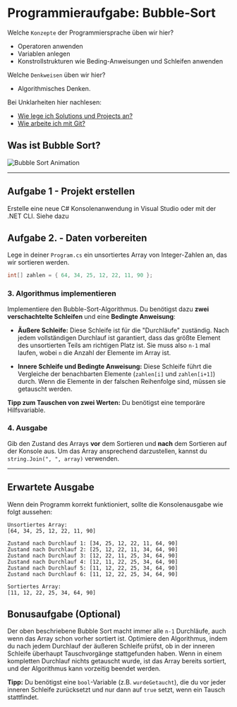 # Programmieraufgabe: Bubble-Sort
Welche ``Konzepte`` der Programmiersprache üben wir hier?
* Operatoren anwenden
* Variablen anlegen
* Konstrollstrukturen wie Beding-Anweisungen und Schleifen anwenden

Welche ``Denkweisen`` üben wir hier?
* Algorithmisches Denken.

Bei Unklarheiten hier nachlesen: 
* [Wie lege ich Solutions und Projects an?]()
* [Wie arbeite ich mit Git?](https://github.com/MrStrelow/BBRZ/blob/main/JET/modul_1_grundlagen/L02TypenOperatoren/Skripten/L02.1Operatoren.md)

## Was ist Bubble Sort?
![Bubble Sort Animation](https://upload.wikimedia.org/wikipedia/commons/c/c8/Bubble-sort-example-300px.gif)

---

## Aufgabe 1 - Projekt erstellen
Erstelle eine neue C# Konsolenanwendung in Visual Studio oder mit der .NET CLI. Siehe dazu 

## Aufgabe 2. - Daten vorbereiten
Lege in deiner `Program.cs` ein unsortiertes Array von Integer-Zahlen an, das wir sortieren werden.

```csharp
int[] zahlen = { 64, 34, 25, 12, 22, 11, 90 };
```

### 3. Algorithmus implementieren
Implementiere den Bubble-Sort-Algorithmus. Du benötigst dazu **zwei verschachtelte Schleifen** und eine **Bedingte Anweisung**:

* **Äußere Schleife:** Diese Schleife ist für die "Durchläufe" zuständig. Nach jedem vollständigen Durchlauf ist garantiert, dass das größte Element des unsortierten Teils am richtigen Platz ist. Sie muss also `n-1` mal laufen, wobei `n` die Anzahl der Elemente im Array ist.

* **Innere Schleife und Bedingte Anweisung:** Diese Schleife führt die Vergleiche der benachbarten Elemente (`zahlen[i]` und `zahlen[i+1]`) durch. Wenn die Elemente in der falschen Reihenfolge sind, müssen sie getauscht werden.

**Tipp zum Tauschen von zwei Werten:** Du benötigst eine temporäre Hilfsvariable.

### 4. Ausgabe
Gib den Zustand des Arrays **vor** dem Sortieren und **nach** dem Sortieren auf der Konsole aus. Um das Array ansprechend darzustellen, kannst du `string.Join(", ", array)` verwenden.

---

## Erwartete Ausgabe

Wenn dein Programm korrekt funktioniert, sollte die Konsolenausgabe wie folgt aussehen:

```text
Unsortiertes Array:
[64, 34, 25, 12, 22, 11, 90]

Zustand nach Durchlauf 1: [34, 25, 12, 22, 11, 64, 90]
Zustand nach Durchlauf 2: [25, 12, 22, 11, 34, 64, 90]
Zustand nach Durchlauf 3: [12, 22, 11, 25, 34, 64, 90]
Zustand nach Durchlauf 4: [12, 11, 22, 25, 34, 64, 90]
Zustand nach Durchlauf 5: [11, 12, 22, 25, 34, 64, 90]
Zustand nach Durchlauf 6: [11, 12, 22, 25, 34, 64, 90]

Sortiertes Array:
[11, 12, 22, 25, 34, 64, 90]
```

## Bonusaufgabe (Optional)

Der oben beschriebene Bubble Sort macht immer alle `n-1` Durchläufe, auch wenn das Array schon vorher sortiert ist. Optimiere den Algorithmus, indem du nach jedem Durchlauf der äußeren Schleife prüfst, ob in der inneren Schleife überhaupt Tauschvorgänge stattgefunden haben. Wenn in einem kompletten Durchlauf nichts getauscht wurde, ist das Array bereits sortiert, und der Algorithmus kann vorzeitig beendet werden.

**Tipp:** Du benötigst eine `bool`-Variable (z.B. `wurdeGetaucht`), die du vor jeder inneren Schleife zurücksetzt und nur dann auf `true` setzt, wenn ein Tausch stattfindet.